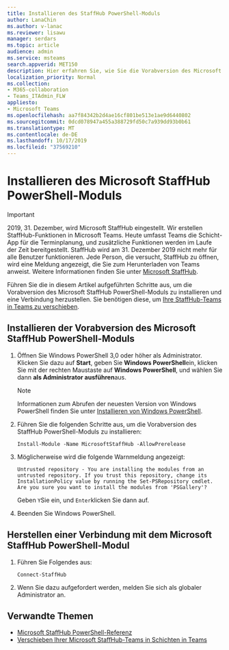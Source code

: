 ```yaml
---
title: Installieren des StaffHub PowerShell-Moduls
author: LanaChin
ms.author: v-lanac
ms.reviewer: lisawu
manager: serdars
ms.topic: article
audience: admin
ms.service: msteams
search.appverid: MET150
description: Hier erfahren Sie, wie Sie die Vorabversion des Microsoft StaffHub PowerShell-Moduls installieren und eine Verbindung herstellen.
localization_priority: Normal
ms.collection:
- M365-collaboration
- Teams_ITAdmin_FLW
appliesto:
- Microsoft Teams
ms.openlocfilehash: aa7f84342b2d4ae16cf801be513e1ae9d6440802
ms.sourcegitcommit: 0dcd078947a455a388729fd50c7a939dd93b0b61
ms.translationtype: MT
ms.contentlocale: de-DE
ms.lasthandoff: 10/17/2019
ms.locfileid: "37569210"
---
```

# <a name="install-the-microsoft-staffhub-powershell-module"></a>Installieren des Microsoft StaffHub PowerShell-Moduls

> [!IMPORTANT]
> 2019, 31. Dezember, wird Microsoft StaffHub eingestellt. Wir erstellen StaffHub-Funktionen in Microsoft Teams. Heute umfasst Teams die Schicht-App für die Terminplanung, und zusätzliche Funktionen werden im Laufe der Zeit bereitgestellt. StaffHub wird am 31. Dezember 2019 nicht mehr für alle Benutzer funktionieren. Jede Person, die versucht, StaffHub zu öffnen, wird eine Meldung angezeigt, die Sie zum Herunterladen von Teams anweist. Weitere Informationen finden Sie unter [Microsoft StaffHub](microsoft-staffhub-to-be-retired.md).  

Führen Sie die in diesem Artikel aufgeführten Schritte aus, um die Vorabversion des Microsoft StaffHub PowerShell-Moduls zu installieren und eine Verbindung herzustellen. Sie benötigen diese, um [Ihre StaffHub-Teams in Teams zu verschieben](move-staffhub-teams-to-shifts-in-teams.md).

## <a name="install-the-prerelease-version-of-the-microsoft-staffhub-powershell-module"></a>Installieren der Vorabversion des Microsoft StaffHub PowerShell-Moduls

1. Öffnen Sie Windows PowerShell 3,0 oder höher als Administrator. Klicken Sie dazu auf **Start**, geben Sie **Windows PowerShell**ein, klicken Sie mit der rechten Maustaste auf **Windows PowerShell**, und wählen Sie dann **als Administrator ausführen**aus.
    > [!NOTE]
    > Informationen zum Abrufen der neuesten Version von Windows PowerShell finden Sie unter [Installieren von Windows PowerShell](https://docs.microsoft.com/powershell/scripting/install/installing-windows-powershell). 
2. Führen Sie die folgenden Schritte aus, um die Vorabversion des StaffHub PowerShell-Moduls zu installieren:

    ```
    Install-Module -Name MicrosoftStaffHub -AllowPrerelease
    ```
3. Möglicherweise wird die folgende Warnmeldung angezeigt:

    ```
    Untrusted repository - You are installing the modules from an untrusted repository. If you trust this repository, change its InstallationPolicy value by running the Set-PSRepository cmdlet. Are you sure you want to install the modules from 'PSGallery'?
    ```

    Geben `Y`Sie ein, und `Enter`klicken Sie dann auf.
 
4. Beenden Sie Windows PowerShell.

## <a name="connect-to-the-microsoft-staffhub-powershell-module"></a>Herstellen einer Verbindung mit dem Microsoft StaffHub PowerShell-Modul

1. Führen Sie Folgendes aus:

    ```
    Connect-StaffHub
    ```

2. Wenn Sie dazu aufgefordert werden, melden Sie sich als globaler Administrator an.

## <a name="related-topics"></a>Verwandte Themen

- [Microsoft StaffHub PowerShell-Referenz](https://docs.microsoft.com/en-us/powershell/module/staffhub/?view=staffhub-ps)
- [Verschieben Ihrer Microsoft StaffHub-Teams in Schichten in Teams](move-staffhub-teams-to-shifts-in-teams.md)
